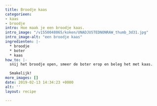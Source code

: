 ```yaml
---
title: Broodje kaas
categorieen:
- kaas
- broodje
intro: Hoe maak je een broodje kaas.
intro_image: "/v1550048065/koken/UNADJUSTEDNONRAW_thumb_3d31.jpg"
intro_image-alt: "een broodje kaas"
ingredienten: |-
  * broodje
  * boter
  * kaas
how_to: |-
  snij het broodje open, smeer de boter erop en beleg het met kaas.

  Smakelijk!
more_images: []
date: 2019-02-13 14:34:23 +0000
alt: ''
layout: recipe

---
```


